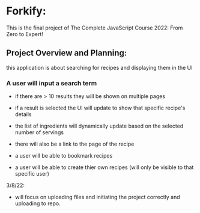 # Forkify:

This is the final project of The Complete JavaScript Course 2022: From Zero to Expert!

## Project Overview and Planning:

this application is about searching for recipes and displaying them in the UI

### A user will input a search term

- if there are > 10 results they will be shown on multiple pages
- if a result is selected the UI will update to show that specific recipe's details
- the list of ingredients will dynamically update based on the selected number of servings
- there will also be a link to the page of the recipe

- a user will be able to bookmark recipes
- a user will be able to create thier own recipes (will only be visible to that specific user)

3/8/22:

- will focus on uploading files and initiating the project correctly and uploading to repo.
